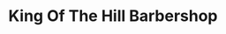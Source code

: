 ---
title: "King Of The Hill Barbershop"
url: /kent/king-of-the-hill-barbershop/
shop: hairdresser
---